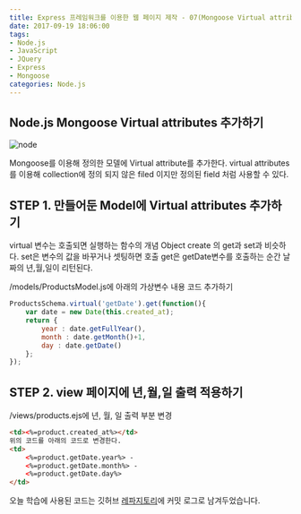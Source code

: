 ```yaml
---
title: Express 프레임워크를 이용한 웹 페이지 제작 - 07(Mongoose Virtual attributes 추가하기)
date: 2017-09-19 18:06:00
tags: 
- Node.js
- JavaScript
- JQuery
- Express
- Mongoose
categories: Node.js
---
```


## **Node.js Mongoose Virtual attributes 추가하기**

![node](/images/node.png)

Mongoose를 이용해 정의한 모델에 Virtual attribute를 추가한다.
virtual attributes를 이용해 collection에 정의 되지 않은 filed 이지만 정의된 field 처럼 사용할 수 있다.

## STEP 1. 만들어둔 Model에 Virtual attributes 추가하기

virtual 변수는 호출되면 실행하는 함수의 개념
Object create 의 get과 set과 비슷하다.
set은 변수의 값을 바꾸거나 셋팅하면 호출
get은 getDate변수를 호출하는 순간 날짜의 년,월,일이 리턴된다.

/models/ProductsModel.js에 아래의 가상변수 내용 코드 추가하기
```javascript
ProductsSchema.virtual('getDate').get(function(){
    var date = new Date(this.created_at);
    return {
        year : date.getFullYear(),
        month : date.getMonth()+1,
        day : date.getDate()
    };
});
```
## STEP 2. view 페이지에 년,월,일 출력 적용하기
/views/products.ejs에 년, 월, 일 출력 부분 변경
```html
<td><%=product.created_at%></td>
위의 코드를 아래의 코드로 변경한다.
<td>
    <%=product.getDate.year%> -
    <%=product.getDate.month%> -
    <%=product.getDate.day%>
</td>

```

오늘 학습에 사용된 코드는 깃허브 [레파지토리](https://github.com/xmfpes/node-project/commit/b37b1bc25e83523e6563c8e02a8731c870f08e7a)에 커밋 로그로 남겨두었습니다.